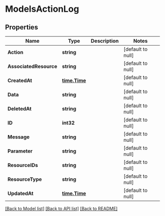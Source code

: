 # ModelsActionLog

## Properties
Name | Type | Description | Notes
------------ | ------------- | ------------- | -------------
**Action** | **string** |  | [default to null]
**AssociatedResource** | **string** |  | [default to null]
**CreatedAt** | [**time.Time**](time.Time.md) |  | [default to null]
**Data** | **string** |  | [default to null]
**DeletedAt** | **string** |  | [default to null]
**ID** | **int32** |  | [default to null]
**Message** | **string** |  | [default to null]
**Parameter** | **string** |  | [default to null]
**ResourceIDs** | **string** |  | [default to null]
**ResourceType** | **string** |  | [default to null]
**UpdatedAt** | [**time.Time**](time.Time.md) |  | [default to null]

[[Back to Model list]](../README.md#documentation-for-models) [[Back to API list]](../README.md#documentation-for-api-endpoints) [[Back to README]](../README.md)



